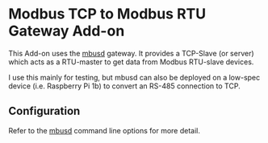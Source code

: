 # Modbus TCP to Modbus RTU Gateway Add-on

This Add-on uses the [mbusd](https://github.com/3cky/mbusd) gateway. It provides a TCP-Slave (or server) which acts as a RTU-master to get data from Modbus RTU-slave devices.

I use this mainly for testing, but mbusd can also be deployed on a low-spec device (i.e. Raspberry Pi 1b) to convert an RS-485 connection to TCP.

## Configuration

Refer to the [mbusd](https://github.com/3cky/mbusd#usage) command line options for more detail.
